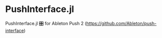 # PushInterface.jl

PushInterface.jl 🎛  for Ableton Push 2 (https://github.com/Ableton/push-interface)
